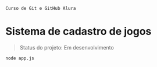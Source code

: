```
Curso de Git e GitHub Alura
```
<h1>Sistema de cadastro de jogos</h1>

> Status do projeto: Em desenvolvimento

```
node app.js
```
